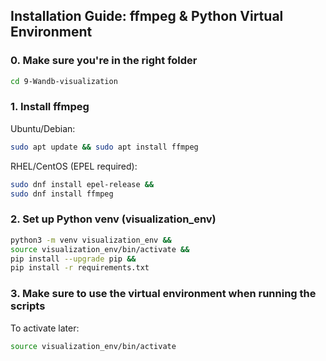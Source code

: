 ## Installation Guide: ffmpeg & Python Virtual Environment

### 0. Make sure you're in the right folder

```bash
cd 9-Wandb-visualization
```

### 1. Install ffmpeg

Ubuntu/Debian:

```bash
sudo apt update && sudo apt install ffmpeg
```

RHEL/CentOS (EPEL required):

```bash
sudo dnf install epel-release &&
sudo dnf install ffmpeg
```

### 2. Set up Python venv (visualization_env)

```bash
python3 -m venv visualization_env &&
source visualization_env/bin/activate &&
pip install --upgrade pip &&
pip install -r requirements.txt
```

### 3. Make sure to use the virtual environment when running the scripts

To activate later:

```bash
source visualization_env/bin/activate
```
